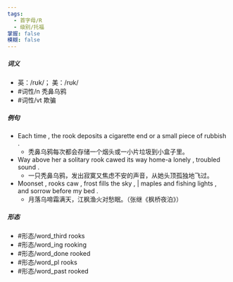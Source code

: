 ```yaml
---
tags:
  - 首字母/R
  - 级别/托福
掌握: false
模糊: false
---
```

##### 词义
- 英：/rʊk/； 美：/rʊk/
- #词性/n  秃鼻乌鸦
- #词性/vt  欺骗
##### 例句
- Each time , the rook deposits a cigarette end or a small piece of rubbish .
	- 秃鼻乌鸦每次都会存储一个烟头或一小片垃圾到小盒子里。
- Way above her a solitary rook cawed its way home-a lonely , troubled sound .
	- 一只秃鼻乌鸦，发出寂寞又焦虑不安的声音，从她头顶孤独地飞过。
- Moonset , rooks caw , frost fills the sky , | maples and fishing lights , and sorrow before my bed .
	- 月落乌啼霜满天，江枫渔火对愁眠。（张继《枫桥夜泊》）
##### 形态
- #形态/word_third rooks
- #形态/word_ing rooking
- #形态/word_done rooked
- #形态/word_pl rooks
- #形态/word_past rooked

